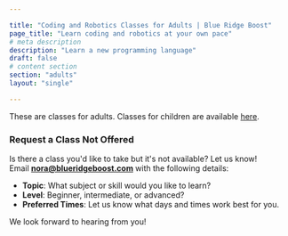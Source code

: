 ```yaml
---

title: "Coding and Robotics Classes for Adults | Blue Ridge Boost"
page_title: "Learn coding and robotics at your own pace"
# meta description
description: "Learn a new programming language"
draft: false
# content section
section: "adults"
layout: "single"

---
```


These are classes for adults. Classes for children are available <a href="/classes">here</a>.

### Request a Class Not Offered

Is there a class you'd like to take but it's not available? Let us know!  
Email **nora@blueridgeboost.com** with the following details:

- **Topic**: What subject or skill would you like to learn?  
- **Level**: Beginner, intermediate, or advanced?  
- **Preferred Times**: Let us know what days and times work best for you.  

We look forward to hearing from you!

<div><script data-cfasync="false" type="text/javascript" src="https://app.ecwid.com/script.js?106136041&data_platform=code"
        charset="utf-8"></script><script type="text/javascript">
        xProductBrowser("views=grid(20,5) list(60) table(60)","categoryView=grid","id=my-store-106136041", 
        "defaultCategoryId=180055311");</script></div>